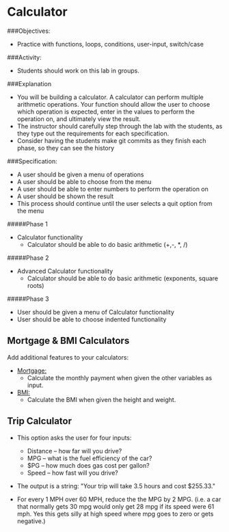 # Calculator

###Objectives:
- Practice with functions, loops, conditions, user-input, switch/case

###Activity:
- Students should work on this lab in groups.

###Explanation
- You will be building a calculator.  A calculator can perform multiple arithmetic operations.  Your function should allow the user to choose which operation is expected, enter in the values to perform the operation on, and ultimately view the result.
- The instructor should carefully step through the lab with the students, as they type out the requirements for each specification.
- Consider having the students make git commits as they finish each phase, so they can see the history

###Specification:
- A user should be given a menu of operations
- A user should be able to choose from the menu
- A user should be able to enter numbers to perform the operation on
- A user should be shown the result
- This process should continue until the user selects a quit option from the menu

#####Phase 1
- Calculator functionality
  - Calculator should be able to do basic arithmetic (+,-, *, /)

#####Phase 2
- Advanced Calculator functionality
  - Calculator should be able to do basic arithmetic (exponents, square roots)

#####Phase 3
- User should be given a menu of Calculator functionality
- User should be able to choose indented functionality

## Mortgage & BMI Calculators

Add additional features to your calculators:

* [Mortgage:](http://www.wikihow.com/Sample/Mortgage-Payment)
  * Calculate the monthly payment when given the other variables as input.
* [BMI:](http://www.wikihow.com/Image:BMI.jpg)
  * Calculate the BMI when given the height and weight.

## Trip Calculator

* This option asks the user for four inputs:
  * Distance – how far will you drive?
  * MPG – what is the fuel efficiency of the car?
  * $PG – how much does gas cost per gallon?
  * Speed – how fast will you drive?

* The output is a string: "Your trip will take 3.5 hours and cost $255.33."
* For every 1 MPH over 60 MPH, reduce the the MPG by 2 MPG. (i.e. a car that normally gets 30 mpg would only get 28 mpg if its speed were 61 mph. Yes this gets silly at high speed where mpg goes to zero or gets negative.)